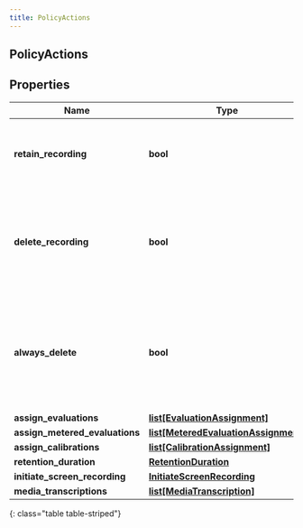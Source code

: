 ```yaml
---
title: PolicyActions
---
```

## PolicyActions

## Properties

|Name | Type | Description | Notes|
|------------ | ------------- | ------------- | -------------|
| **retain_recording** | **bool** | true to retain the recording associated with the conversation. Default = true | [optional] |
| **delete_recording** | **bool** | true to delete the recording associated with the conversation. If retainRecording = true, this will be ignored. Default = false | [optional] |
| **always_delete** | **bool** | true to delete the recording associated with the conversation regardless of the values of retainRecording or deleteRecording. Default = false | [optional] |
| **assign_evaluations** | [**list[EvaluationAssignment]**](EvaluationAssignment.html) |  | [optional] |
| **assign_metered_evaluations** | [**list[MeteredEvaluationAssignment]**](MeteredEvaluationAssignment.html) |  | [optional] |
| **assign_calibrations** | [**list[CalibrationAssignment]**](CalibrationAssignment.html) |  | [optional] |
| **retention_duration** | [**RetentionDuration**](RetentionDuration.html) |  | [optional] |
| **initiate_screen_recording** | [**InitiateScreenRecording**](InitiateScreenRecording.html) |  | [optional] |
| **media_transcriptions** | [**list[MediaTranscription]**](MediaTranscription.html) |  | [optional] |
{: class="table table-striped"}


